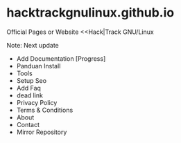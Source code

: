 # hacktrackgnulinux.github.io
Official Pages or Website &lt;&lt;Hack|Track GNU/Linux

Note:
Next update
- Add Documentation [Progress] 
- Panduan Install 
- Tools
- Setup Seo 
- Add Faq
- dead link 
- Privacy Policy
- Terms & Conditions
- About
- Contact
- Mirror Repository
